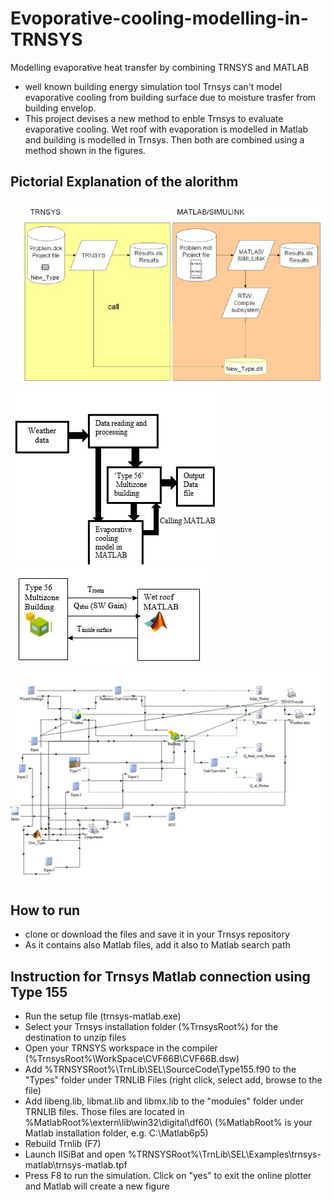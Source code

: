 # Evoporative-cooling-modelling-in-TRNSYS
Modelling evaporative heat transfer by combining TRNSYS and MATLAB
* well known building energy simulation tool Trnsys can't model evaporative cooling from building surface due to moisture trasfer from building envelop.
* This project devises a new method to enble Trnsys to evaluate evaporative cooling. Wet roof with evaporation is modelled in Matlab and building is modelled in Trnsys. Then both are combined using a method shown in the figures.
## Pictorial Explanation of the alorithm
![](Algorithm%20explanation/Algorithm%20explanation.jpg)
![](Algorithm%20explanation/Algorithm%20explantion2.jpg) ![](Algorithm%20explanation/Algorithm%20explantion3.jpg)
![](Algorithm%20explanation/TRNSYS%20connection%20diagram.jpg)
## How to run
* clone or download the files and save it in your Trnsys repository
* As it contains also Matlab files, add it also to Matlab search path
## Instruction for Trnsys Matlab connection using Type 155
* Run the setup file (trnsys-matlab.exe)
* Select your Trnsys installation folder (%TrnsysRoot%) for the destination to unzip files
* Open your TRNSYS workspace in the compiler (%TrnsysRoot%\WorkSpace\CVF66B\CVF66B.dsw)
* Add %TRNSYSRoot%\TrnLib\SEL\SourceCode\Type155.f90 to the "Types" folder under TRNLIB Files (right click, select add, browse to the file)
* Add libeng.lib, libmat.lib and libmx.lib to the "modules" folder under TRNLIB files. Those files are located in %MatlabRoot%\extern\lib\win32\digital\df60\ (%MatlabRoot% is your Matlab installation folder, e.g. C:\Matlab6p5)
* Rebuild Trnlib (F7)
* Launch IISiBat and open %TRNSYSRoot%\TrnLib\SEL\Examples\trnsys-matlab\trnsys-matlab.tpf
* Press F8 to run the simulation. Click on "yes" to exit the online plotter and Matlab will create a new figure
